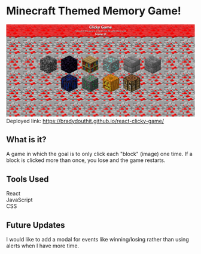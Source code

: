 # Minecraft Themed Memory Game!
![alt text](static/images/clicky-game.PNG)
Deployed link: https://bradydouthit.github.io/react-clicky-game/

## What is it?
A game in which the goal is to only click each "block" (image) one time. If a block is clicked more than once, you lose and the game restarts.

## Tools Used
React  
JavaScript  
CSS  

## Future Updates
I would like to add a modal for events like winning/losing rather than using alerts when I have more time.
